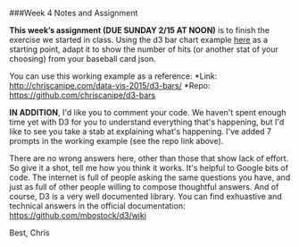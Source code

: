 

###Week 4 Notes and Assignment

**This week’s assignment (DUE SUNDAY 2/15 AT NOON)** is to finish the exercise we started in class. Using the d3 bar chart example <a href="http://bl.ocks.org/mbostock/3885304">here</a> as a starting point, adapt it to show the number of hits (or another stat of your choosing) from your baseball card json.

You can use this working example as a reference:
*Link: http://chriscanipe.com/data-vis-2015/d3-bars/
*Repo: https://github.com/chriscanipe/d3-bars

**IN ADDITION**, I'd like you to comment your code. We haven't spent enough time yet with D3 for you to understand everything that's happening, but I'd like to see you take a stab at explaining what's happening. I've added 7 prompts in the working example (see the repo link above). 

There are no wrong answers here, other than those that show lack of effort. So give it a shot, tell me how you think it works. It's helpful to Google bits of code. The internet is full of people asking the same questions you have, and just as full of other people willing to compose thoughtful answers. And of course, D3 is a very well documented library. You can find exhuastive and technical answers in the official documentation: https://github.com/mbostock/d3/wiki

Best,
Chris












